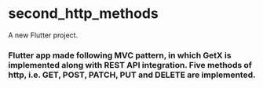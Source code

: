 # second_http_methods

A new Flutter project.

### Flutter app made following MVC pattern, in which GetX is implemented along with REST API integration. Five methods of http, i.e. GET, POST, PATCH, PUT and DELETE are implemented.
